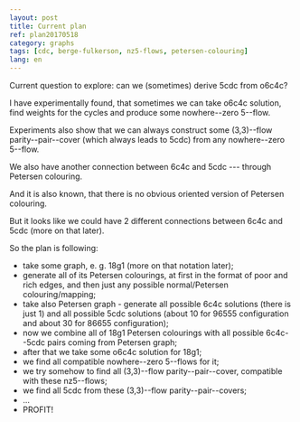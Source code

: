 ```yaml
---
layout: post
title: Current plan
ref: plan20170518
category: graphs
tags: [cdc, berge-fulkerson, nz5-flows, petersen-colouring]
lang: en
---
```


Current question to explore: can we (sometimes) derive 5cdc from o6c4c?<!--more-->

I have experimentally found, that sometimes we can take o6c4c solution, find weights for the cycles and produce some nowhere--zero 5--flow.

Experiments also show that we can always construct some (3,3)--flow parity--pair--cover (which always leads to 5cdc) from any nowhere--zero 5--flow.

We also have another connection between 6c4c and 5cdc --- through Petersen colouring.

And it is also known, that there is no obvious oriented version of Petersen colouring.

But it looks like we could have 2 different connections between 6c4c and 5cdc (more on that later).

So the plan is following:

* take some graph, e. g. 18g1 (more on that notation later);
* generate all of its Petersen colourings, at first in the format of poor and rich edges, and then just any possible normal/Petersen colouring/mapping;
* take also Petersen graph - generate all possible 6c4c solutions (there is just 1) and all possible 5cdc solutions (about 10 for 96555 configuration and about 30 for 86655 configuration);
* now we combine all of 18g1 Petersen colourings with all possible 6c4c--5cdc pairs coming from Petersen graph;
* after that we take some o6c4c solution for 18g1;
* we find all compatible nowhere--zero 5--flows for it;
* we try somehow to find all (3,3)--flow parity--pair--cover, compatible with these nz5--flows;
* we find all 5cdc from these (3,3)--flow parity--pair--covers;
* ...
* PROFIT!
